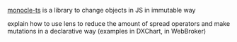 ---
---

[monocle-ts](https://github.com/gcanti/monocle-ts) is a library to change objects in JS in immutable way

explain how to use lens to reduce the amount of spread operators and make mutations in a declarative way (examples in DXChart, in WebBroker)
